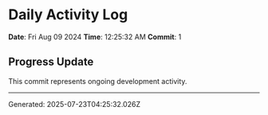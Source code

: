 # Daily Activity Log

**Date**: Fri Aug 09 2024
**Time**: 12:25:32 AM
**Commit**: 1

## Progress Update

This commit represents ongoing development activity.

---
Generated: 2025-07-23T04:25:32.026Z
